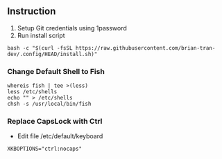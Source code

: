## Instruction

1. Setup Git credentials using 1password
2. Run install script

```
bash -c "$(curl -fsSL https://raw.githubusercontent.com/brian-tran-dev/.config/HEAD/install.sh)"
```

### Change Default Shell to Fish

```
whereis fish | tee >(less)
less /etc/shells
echo "" > /etc/shells
chsh -s /usr/local/bin/fish
```

### Replace CapsLock with Ctrl

- Edit file /etc/default/keyboard
```
XKBOPTIONS="ctrl:nocaps"
```
